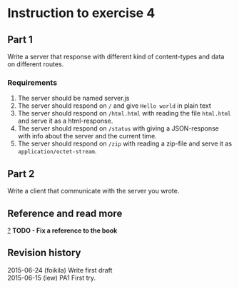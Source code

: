 Instruction to exercise 4
==============================

## Part 1
Write a server that response with different kind of content-types and data on different routes. 

### Requirements
1. The server should be named server.js
2. The server should respond on `/` and give `Hello world` in plain text
3. The server should respond on `/html.html` with reading the file `html.html` and serve it as a html-response.
4. The server should respond on `/status` with giving a JSON-response with info about the server and the current time.
5. The server should respond on `/zip` with reading a zip-file and serve it as `application/octet-stream`.

## Part 2
Write a client that communicate with the server you wrote.



Reference and read more
------------------------------

[?](#) **TODO - Fix a reference to the book**



Revision history
------------------------------
2015-06-24 (foikila) Write first draft    
2015-06-15 (lew) PA1 First try. 

